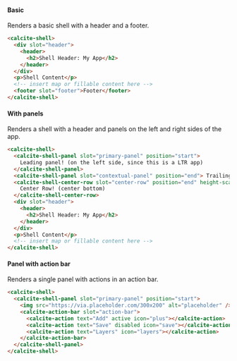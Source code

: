 #### Basic

Renders a basic shell with a header and a footer.

```html
<calcite-shell>
  <div slot="header">
    <header>
      <h2>Shell Header: My App</h2>
    </header>
  </div>
  <p>Shell Content</p>
  <!-- insert map or fillable content here -->
  <footer slot="footer">Footer</footer>
</calcite-shell>
```

#### With panels

Renders a shell with a header and panels on the left and right sides of the app.

```html
<calcite-shell>
  <calcite-shell-panel slot="primary-panel" position="start">
    Leading panel! (on the left side, since this is a LTR app)
  </calcite-shell-panel>
  <calcite-shell-panel slot="contextual-panel" position="end"> Trailing panel! (right side) </calcite-shell-panel>
  <calcite-shell-center-row slot="center-row" position="end" height-scale="m">
    Center Row! (center bottom)
  </calcite-shell-center-row>
  <div slot="header">
    <header>
      <h2>Shell Header: My App</h2>
    </header>
  </div>
  <p>Shell Content</p>
  <!-- insert map or fillable content here -->
</calcite-shell>
```

#### Panel with action bar

Renders a single panel with actions in an action bar.

```html
<calcite-shell>
  <calcite-shell-panel slot="primary-panel" position="start">
    <img src="https://via.placeholder.com/300x200" alt="placeholder" />
    <calcite-action-bar slot="action-bar">
      <calcite-action text="Add" active icon="plus"></calcite-action>
      <calcite-action text="Save" disabled icon="save"></calcite-action>
      <calcite-action text="Layers" icon="layers"></calcite-action>
    </calcite-action-bar>
  </calcite-shell-panel>
</calcite-shell>
```
